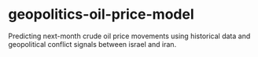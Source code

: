 # geopolitics-oil-price-model
Predicting next-month crude oil price movements using historical data and geopolitical conflict signals between israel and iran.
